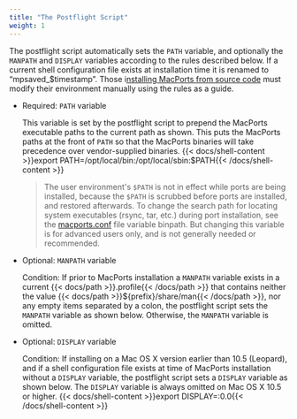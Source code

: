 ```yaml
---
title: "The Postflight Script"
weight: 1
---
```



The postflight script automatically sets the `PATH` variable, and optionally the `MANPATH` and `DISPLAY` variables according to the rules described below. If a current shell configuration file exists at installation time it is renamed to “mpsaved_$timestamp”. Those i[nstalling MacPorts from source code](https://guide.macports.org/#installing.macports.source) must modify their environment manually using the rules as a guide.

- Required: `PATH` variable

    This variable is set by the postflight script to prepend the MacPorts executable paths to the current path as shown. This puts the MacPorts paths at the front of `PATH` so that the MacPorts binaries will take precedence over vendor-supplied binaries.
{{< docs/shell-content >}}export PATH=/opt/local/bin:/opt/local/sbin:$PATH{{< /docs/shell-content >}}
  
  > The user environment's `$PATH` is not in effect while ports are being installed, because the `$PATH` is scrubbed before ports are installed, and restored afterwards. To change the search path for locating system executables (rsync, tar, etc.) during port installation, see the [macports.conf](https://guide.macports.org/#internals.configuration-files.macports-conf) file variable binpath. But changing this variable is for advanced users only, and is not generally needed or recommended.

- Optional: `MANPATH` variable

    Condition: If prior to MacPorts installation a `MANPATH` variable exists in a current {{< docs/path >}}.profile{{< /docs/path >}} that contains neither the value {{< docs/path >}}${prefix}/share/man{{< /docs/path >}}, nor any empty items separated by a colon, the postflight script sets the `MANPATH` variable as shown below. Otherwise, the `MANPATH` variable is omitted.

- Optional: `DISPLAY` variable

    Condition: If installing on a Mac OS X version earlier than 10.5 (Leopard), and if a shell configuration file exists at time of MacPorts installation without a `DISPLAY` variable, the postflight script sets a `DISPLAY` variable as shown below. The `DISPLAY` variable is always omitted on Mac OS X 10.5 or higher.
{{< docs/shell-content >}}export DISPLAY=:0.0{{< /docs/shell-content >}}

